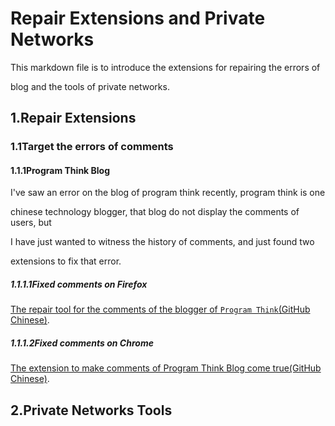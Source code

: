 # Repair Extensions and Private Networks

This markdown file is to introduce the extensions for repairing the errors of

blog and the tools of private networks.

## 1.Repair Extensions

### 1.1Target the errors of comments

#### 1.1.1Program Think Blog

I've saw an error on the blog of program think recently, program think is one

chinese technology blogger, that blog do not display the comments of users, but

I have just wanted to witness the history of comments, and just found two

extensions to fix that error.

##### 1.1.1.1Fixed comments on Firefox

[The repair tool for the comments of the blogger of `Program Think`(GitHub Chinese)](https://github.com/learnthink/blog_repair).

##### 1.1.1.2Fixed comments on Chrome

[The extension to make comments of Program Think Blog come true(GitHub Chinese)](https://github.com/chonglang-TV/program-think-chrome-repair).

## 2.Private Networks Tools
